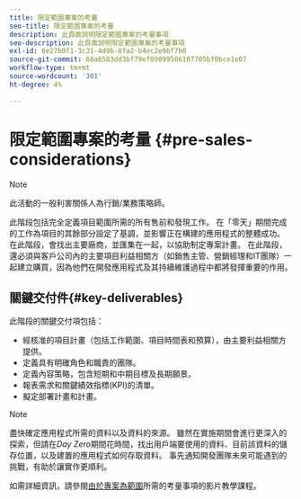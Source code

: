 ```yaml
---
title: 限定範圍專案的考量
seo-title: 限定範圍專案的考量
description: 此頁面說明限定範圍專案的考量事項
seo-description: 此頁面說明限定範圍專案的考量事項
exl-id: 6e27b0f1-3c31-4d9b-8fa2-b4ec2e9bf7b0
source-git-commit: 60a6583dd3bf79ef09099506107705bf0bce1e07
workflow-type: tm+mt
source-wordcount: '301'
ht-degree: 4%

---
```


# 限定範圍專案的考量 {#pre-sales-considerations}

>[!NOTE]
>此活動的一般利害關係人為行銷/業務策略師。

此階段包括完全定義項目範圍所需的所有售前和發現工作。 在「零天」期間完成的工作為項目的其餘部分設定了基調，並影響正在構建的應用程式的整體成功。
在此階段，會找出主要廠商，並匯集在一起，以協助制定專案計畫。 在此階段，還必須與客戶公司內的主要項目利益相關方（如銷售主管、營銷經理和IT團隊）一起建立購買，因為他們在開發應用程式及其持續維護過程中都將發揮重要的作用。

## 關鍵交付件{#key-deliverables}

此階段的關鍵交付項包括：

* 經核准的項目計畫（包括工作範圍、項目時間表和預算），由主要利益相關方提供。
* 定義具有明確角色和職責的團隊。
* 定義內容策略，包含短期和中期目標及長期願景。
* 報表需求和關鍵績效指標(KPI)的清單。
* 擬定部署計畫和計畫。

>[!NOTE]
>
>盡快確定應用程式所需的資料以及資料的來源。 雖然在實施期間會進行更深入的探索，但請在&#x200B;*Day Zero*&#x200B;期間花時間，找出用戶端要使用的資料、目前該資料的儲存位置，以及建置的應用程式如何存取資料。 事先通知開發團隊未來可能遇到的挑戰，有助於讓實作更順利。

如需詳細資訊，請參閱[由於專案為範圍](https://helpx.adobe.com/experience-manager/6-5/screens/using/project-considerations.html)所需的考量事項的影片教學課程。
